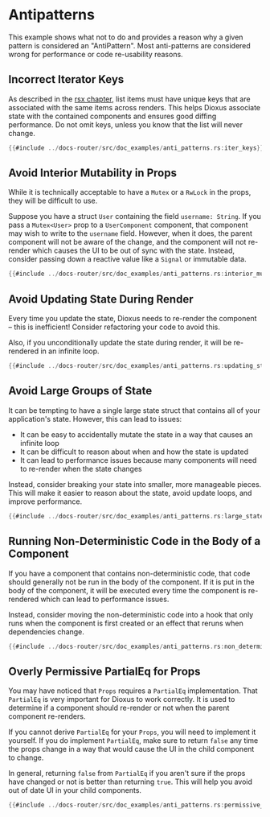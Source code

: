 # Antipatterns

This example shows what not to do and provides a reason why a given pattern is considered an "AntiPattern". Most anti-patterns are considered wrong for performance or code re-usability reasons.

## Incorrect Iterator Keys

As described in the [rsx chapter](../../essentials/ui/iteration.md), list items must have unique keys that are associated with the same items across renders. This helps Dioxus associate state with the contained components and ensures good diffing performance. Do not omit keys, unless you know that the list will never change.

```rust
{{#include ../docs-router/src/doc_examples/anti_patterns.rs:iter_keys}}
```

## Avoid Interior Mutability in Props

While it is technically acceptable to have a `Mutex` or a `RwLock` in the props, they will be difficult to use.

Suppose you have a struct `User` containing the field `username: String`. If you pass a `Mutex<User>` prop to a `UserComponent` component, that component may wish to write to the `username` field. However, when it does, the parent component will not be aware of the change, and the component will not re-render which causes the UI to be out of sync with the state. Instead, consider passing down a reactive value like a `Signal` or immutable data.

```rust
{{#include ../docs-router/src/doc_examples/anti_patterns.rs:interior_mutability}}
```

## Avoid Updating State During Render

Every time you update the state, Dioxus needs to re-render the component – this is inefficient! Consider refactoring your code to avoid this.

Also, if you unconditionally update the state during render, it will be re-rendered in an infinite loop.

```rust
{{#include ../docs-router/src/doc_examples/anti_patterns.rs:updating_state}}
```

## Avoid Large Groups of State

It can be tempting to have a single large state struct that contains all of your application's state. However, this can lead to issues:
- It can be easy to accidentally mutate the state in a way that causes an infinite loop
- It can be difficult to reason about when and how the state is updated
- It can lead to performance issues because many components will need to re-render when the state changes

Instead, consider breaking your state into smaller, more manageable pieces. This will make it easier to reason about the state, avoid update loops, and improve performance.

```rust
{{#include ../docs-router/src/doc_examples/anti_patterns.rs:large_state}}
```

## Running Non-Deterministic Code in the Body of a Component

If you have a component that contains non-deterministic code, that code should generally not be run in the body of the component. If it is put in the body of the component, it will be executed every time the component is re-rendered which can lead to performance issues.

Instead, consider moving the non-deterministic code into a hook that only runs when the component is first created or an effect that reruns when dependencies change.

```rust
{{#include ../docs-router/src/doc_examples/anti_patterns.rs:non_deterministic}}
```

## Overly Permissive PartialEq for Props

You may have noticed that `Props` requires a `PartialEq` implementation. That `PartialEq` is very important for Dioxus to work correctly. It is used to determine if a component should re-render or not when the parent component re-renders.

If you cannot derive `PartialEq` for your `Props`, you will need to implement it yourself. If you do implement `PartialEq`, make sure to return `false` any time the props change in a way that would cause the UI in the child component to change.

In general, returning `false` from `PartialEq` if you aren't sure if the props have changed or not is better than returning `true`. This will help you avoid out of date UI in your child components.

```rust
{{#include ../docs-router/src/doc_examples/anti_patterns.rs:permissive_partial_eq}}
```
